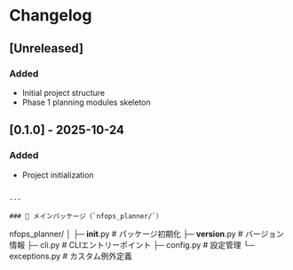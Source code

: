 # Changelog

## [Unreleased]
### Added
- Initial project structure
- Phase 1 planning modules skeleton

## [0.1.0] - 2025-10-24
### Added
- Project initialization
```

---

### 🔵 メインパッケージ（`nfops_planner/`）
```
nfops_planner/
│
├─ __init__.py                  # パッケージ初期化
├─ __version__.py               # バージョン情報
├─ cli.py                       # CLIエントリーポイント
├─ config.py                    # 設定管理
└─ exceptions.py                # カスタム例外定義